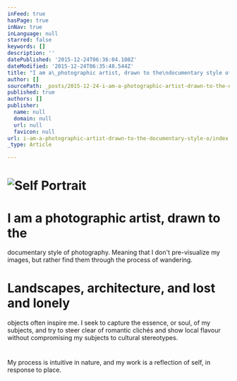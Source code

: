 ```yaml
---
inFeed: true
hasPage: true
inNav: true
inLanguage: null
starred: false
keywords: []
description: ''
datePublished: '2015-12-24T06:36:04.108Z'
dateModified: '2015-12-24T06:35:48.544Z'
title: "I am a\_photographic artist, drawn to the\ndocumentary style of photography. Meaning that I don’t pre-visualize my images,\nbut rather find them through the process of wandering."
author: []
sourcePath: _posts/2015-12-24-i-am-a-photographic-artist-drawn-to-the-documentary-style-o.md
published: true
authors: []
publisher:
  name: null
  domain: null
  url: null
  favicon: null
url: i-am-a-photographic-artist-drawn-to-the-documentary-style-o/index.html
_type: Article

---
```

# ![Self Portrait](https://the-grid-user-content.s3-us-west-2.amazonaws.com/00862479-1321-469e-b461-e707bfe8decf.jpg)

# I am a photographic artist, drawn to the
documentary style of photography. Meaning that I don't pre-visualize my images,
but rather find them through the process of wandering.

# Landscapes, architecture, and lost and lonely
objects often inspire me. I seek to capture the essence, or soul, of my
subjects, and try to steer clear of romantic clichés and show local
flavour without compromising my subjects to cultural stereotypes.

# 

My process is intuitive in nature, and my work
is a reflection of self, in response to place.